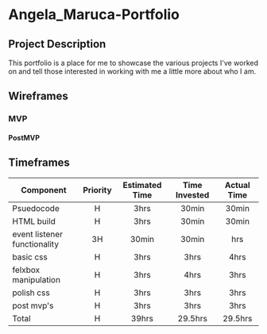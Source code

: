 # Angela_Maruca-Portfolio


## Project Description
This portfolio is a place for me to showcase the various projects I've worked on and tell those interested in working with me a little more about who I am.


## Wireframes



### MVP



#### PostMVP  




## Timeframes

| Component | Priority | Estimated Time | Time Invested | Actual Time |
| --- | :---: |  :---: | :---: | :---: |
| Psuedocode | H | 3hrs| 30min | 30min |
| HTML build | H | 3hrs| 30min | 30min |
| event listener functionality | 3H | 30min| 30min | hrs |
| basic css | H | 3hrs| 3hrs | 4hrs |
| felxbox manipulation | H | 3hrs| 4hrs | 3hrs |
| polish css | H | 3hrs| 3hrs | 3hrs |
| post mvp's | H | 3hrs| 3hrs | 3hrs |
| Total | H | 39hrs| 29.5hrs | 29.5hrs |

  

 
